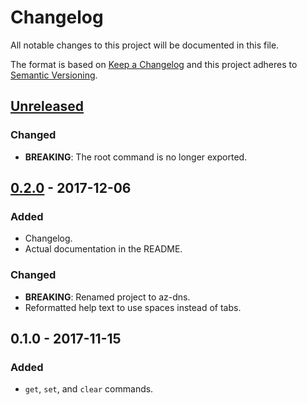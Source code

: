 # Changelog
All notable changes to this project will be documented in this file.

The format is based on [Keep a Changelog] and this project adheres to
[Semantic Versioning].

## [Unreleased]
### Changed
- **BREAKING**: The root command is no longer exported.

## [0.2.0] - 2017-12-06
### Added
- Changelog.
- Actual documentation in the README.

### Changed
- **BREAKING**: Renamed project to az-dns.
- Reformatted help text to use spaces instead of tabs.

## 0.1.0 - 2017-11-15
### Added
- `get`, `set`, and `clear` commands.

[Keep a Changelog]: http://keepachangelog.com/en/1.0.0/
[Semantic Versioning]: https://semver.org/spec/v2.0.0.html

[Unreleased]: https://github.com/elyscape/az-dns/compare/v0.2.0...HEAD
[0.2.0]: https://github.com/elyscape/az-dns/compare/v0.1.0...v0.2.0
